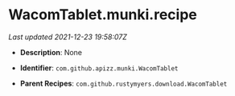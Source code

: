 # WacomTablet.munki.recipe

_Last updated 2021-12-23 19:58:07Z_

- **Description**: None

- **Identifier**: `com.github.apizz.munki.WacomTablet`

- **Parent Recipes**: `com.github.rustymyers.download.WacomTablet`
